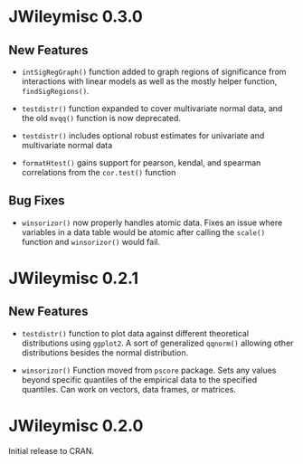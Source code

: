 # JWileymisc 0.3.0

## New Features

* `intSigRegGraph()` function added to graph regions of significance
  from interactions with linear models as well as the mostly helper
  function, `findSigRegions()`.

* `testdistr()` function expanded to cover multivariate
  normal data, and the old `mvqq()` function is now deprecated.

* `testdistr()` includes optional robust estimates for
   univariate and multivariate normal data
   
* `formatHtest()` gains support for pearson, kendal, and spearman
  correlations from the `cor.test()` function

## Bug Fixes

* `winsorizor()` now properly handles atomic data. Fixes
  an issue where variables in a data table would be
  atomic after calling the `scale()` function and
  `winsorizor()` would fail.

# JWileymisc 0.2.1

## New Features
* `testdistr()` function to plot data against different theoretical
  distributions using `ggplot2`. A sort of generalized `qqnorm()`
  allowing other distributions besides the normal distribution.

* `winsorizor()` Function moved from `pscore` package. Sets any values
  beyond specific quantiles of the empirical data to the specified
  quantiles. Can work on vectors, data frames, or matrices.

# JWileymisc 0.2.0

Initial release to CRAN.
